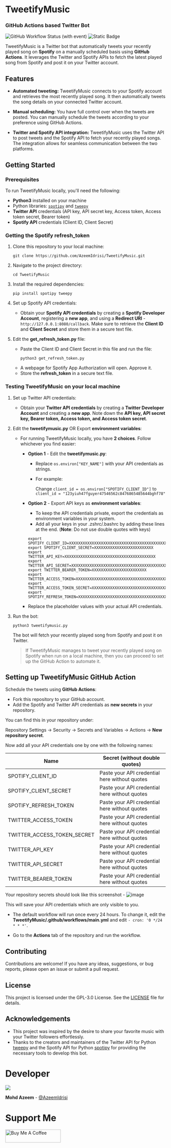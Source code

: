 # TweetifyMusic
### GitHub Actions based Twitter Bot

![GitHub Workflow Status (with event)](https://img.shields.io/github/actions/workflow/status/AzeemIdrisi/TweetifyMusic/main.yml?logo=github)
![Static Badge](https://img.shields.io/badge/python-3.11-blue?logo=python&logoColor=white)

TweetifyMusic is a Twitter bot that automatically tweets your recently played song on **Spotify** on a manually scheduled basis using **GitHub Actions**. It leverages the Twitter and Spotify APIs to fetch the latest played song from Spotify and post it on your Twitter account.

## Features

- **Automated tweeting:** TweetifyMusic connects to your Spotify account and retrieves the most recently played song. It then automatically tweets the song details on your connected Twitter account.

- **Manual scheduling:** You have full control over when the tweets are posted. You can manually schedule the tweets according to your preference using GitHub Actions.

- **Twitter and Spotify API integration:** TweetifyMusic uses the Twitter API to post tweets and the Spotify API to fetch your recently played songs. The integration allows for seamless communication between the two platforms.




## Getting Started

### Prerequisites

To run TweetifyMusic locally, you'll need the following:

- **Python3** installed on your machine
- Python libraries: [`spotipy`](https://github.com/spotipy-dev/spotipy) and [`tweepy`](https://github.com/tweepy/tweepy)
- **Twitter API** credentials (API key, API secret key, Access token, Access token secret, Bearer token)
- **Spotify API** credentials (Client ID, Client Secret)

### Getting the Spotify refresh_token

1. Clone this repository to your local machine:

   ```
   git clone https://github.com/AzeemIdrisi/TweetifyMusic.git
   ```

2. Navigate to the project directory:

   ```
   cd TweetifyMusic
   ```

3. Install the required dependencies:

   ```
   pip install spotipy tweepy
   ```

4. Set up Spotify API credentials:

   - Obtain your **Spotify API credentials** by creating a **Spotify Developer Account**, registering a **new app**, and using a **Redirect URI** - `http://127.0.0.1:8080/callback`. Make sure to retrieve the **Client ID** and **Client Secret** and store them in a secure text file.

5. Edit the **get_refresh_token.py** file:

   - Paste the Client ID and Client Secret in this file and run the file:
      ```
      python3 get_refresh_token.py
      ```
   - A webpage for Spotify App Authorization will open. Approve it.
   - Store the **refresh_token** in a secure text file.

### Testing TweetifyMusic on your local machine

1. Set up Twitter API credentials:
    - Obtain your **Twitter API credentials** by creating a **Twitter Developer Account** and creating a **new app**. Note down the **API key, API secret key, Bearer token, Access token, and Access token secret**.

2. Edit the **tweetifymusic.py** OR Export **environment variables**:

   - For running TweetifyMusic locally, you have **2 choices**. Follow whichever you find easier:
      - **Option 1** - Edit the **tweetifymusic.py**:
         - Replace `os.environ["KEY_NAME"]` with your API credentials as strings.
         - For example:
         
             Change `client_id = os.environ["SPOTIFY_CLIENT_ID"]`
           to `client_id = "123yiuh47fguyer47546562c8476865485644bghf78"`
    
      - **Option 2** - Export API keys as **environment variables**:    
         - To keep the API credentials private, export the credentials as environment variables in your system.
         - Add all your keys in your .zshrc/.bashrc by adding these lines at the end. (**Note**: Do not use double quotes with keys)
           
          ```
         export SPOTIFY_CLIENT_ID=XXXXXXXXXXXXXXXXXXXXXXXXXXXXXXXXXXXXXXXXXXXXXXX
         export SPOTIFY_CLIENT_SECRET=XXXXXXXXXXXXXXXXXXXXXXXXXX
         export TWITTER_API_KEY=XXXXXXXXXXXXXXXXXXXXXXXXXXXXXXXXXXXXXXXX
         export TWITTER_API_SECRET=XXXXXXXXXXXXXXXXXXXXXXXXXXXXXXXXXXXXXXXXXXXX
         export TWITTER_BEARER_TOKEN=XXXXXXXXXXXXXXXXXXXXXXXX
         export TWITTER_ACCESS_TOKEN=XXXXXXXXXXXXXXXXXXXXXXXXXXXXXXXXXXXXXXXXXXXX
         export TWITTER_ACCESS_TOKEN_SECRET=XXXXXXXXXXXXXXXXXXXXXXXXXXXXXXXXXXXXX
         export SPOTIFY_REFRESH_TOKEN=XXXXXXXXXXXXXXXXXXXXXXXXXXXXXXXXXXXXXXXXXXX
           ```
          
     - Replace the placeholder values with your actual API credentials.

3. Run the bot:

   ```
   python3 tweetifymusic.py
   ```

   The bot will fetch your recently played song from Spotify and post it on Twitter.
   
   > If TweetifyMusic manages to tweet your recently played song on Spotify when run on a local machine, then you can proceed to set up the GitHub Action to automate it.
   
## Setting up TweetifyMusic GitHub Action

Schedule the tweets using **GitHub Actions**:

- Fork this repository to your GitHub account.
- Add the Spotify and Twitter API credentials as **new secrets** in your repository.
  
You can find this in your repository under:

Repository Settings -> Security -> Secrets and Variables -> Actions -> **New repository secret**.

Now add all your API credentials one by one with the following names:

| Name  | Secret (without double quotes) |
| ------------- | ------------- |
| SPOTIFY_CLIENT_ID  | Paste your API credential here without quotes |
| SPOTIFY_CLIENT_SECRET | Paste your API credential here without quotes |
| SPOTIFY_REFRESH_TOKEN | Paste your API credential here without quotes |
| TWITTER_ACCESS_TOKEN  | Paste your API credential here without quotes |
| TWITTER_ACCESS_TOKEN_SECRET |  Paste your API credential here without quotes |
| TWITTER_API_KEY |  Paste your API credential here without quotes |
| TWITTER_API_SECRET  | Paste your API credential here without quotes |
| TWITTER_BEARER_TOKEN  | Paste your API credential here without quotes |

Your repository secrets should look like this screenshot -
![image](https://github.com/AzeemIdrisi/TweetifyMusic/assets/112647789/35a832d2-2249-4ae9-b39d-2ebbfcdea81d)

This will save your API credentials which are only visible to you.

- The default workflow will run once every 24 hours. To change it, edit the **TweetifyMusic/.github/workflows/main.yml** and edit `- cron: '0 */24 * * *'`.

- Go to the **Actions** tab of the repository and run the workflow.
  
## Contributing

Contributions are welcome! If you have any ideas, suggestions, or bug reports, please open an issue or submit a pull request.

## License

This project is licensed under the GPL-3.0 License. See the [LICENSE](LICENSE) file for details.

## Acknowledgements

- This project was inspired by the desire to share your favorite music with your Twitter followers effortlessly.
- Thanks to the creators and maintainers of the Twitter API for Python [tweepy](https://github.com/tweepy/tweepy) and the Spotify API for Python [spotipy](https://github.com/spotipy-dev/spotipy) for providing the necessary tools to develop this bot.


# Developer

<a href="https://github.com/azeemidrisi/">
  <img src="https://contrib.rocks/image?repo=azeemidrisi/tweetifymusic" />
</a>


**Mohd Azeem** - [@AzeemIdrisi](https://github.com/azeemidrisi/)
 

# Support Me

<a href="https://www.buymeacoffee.com/AzeemIdrisi" target="_blank"><img src="https://cdn.buymeacoffee.com/buttons/default-orange.png" alt="Buy Me A Coffee" height="41" width="174"></a>
